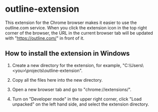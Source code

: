 # outline-extension 

This extension for the Chrome browser makes it easier to use the outline.com service. When you click the extension icon in the top right corner of the browser, the URL in the current browser tab will be updated with "https://outline.com/" in front of it. 

## How to install the extension in Windows 

1. Create a new directory for the extension, for example, "C:\Users\\<you\>\projects\outline-extension". 

2. Copy all the files here into the new directory. 

3. Open a new browser tab and go to "chrome://extensions/". 

4. Turn on "Developer mode" in the upper right corner, click "Load unpacked" on the left hand side, and select the extension directory. 

